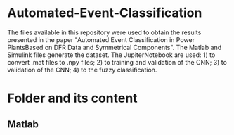 # Automated-Event-Classification
The files available in this repository were used to obtain the results presented in the paper "Automated Event Classification in Power PlantsBased on DFR Data and Symmetrical Components". The Matlab and Simulink files generate the dataset. The JupiterNotebook are used: 1) to convert .mat files to .npy files; 2) to training and validation of the CNN; 3) to validation of the CNN; 4) to the fuzzy classification.

# Folder and its content
## Matlab

